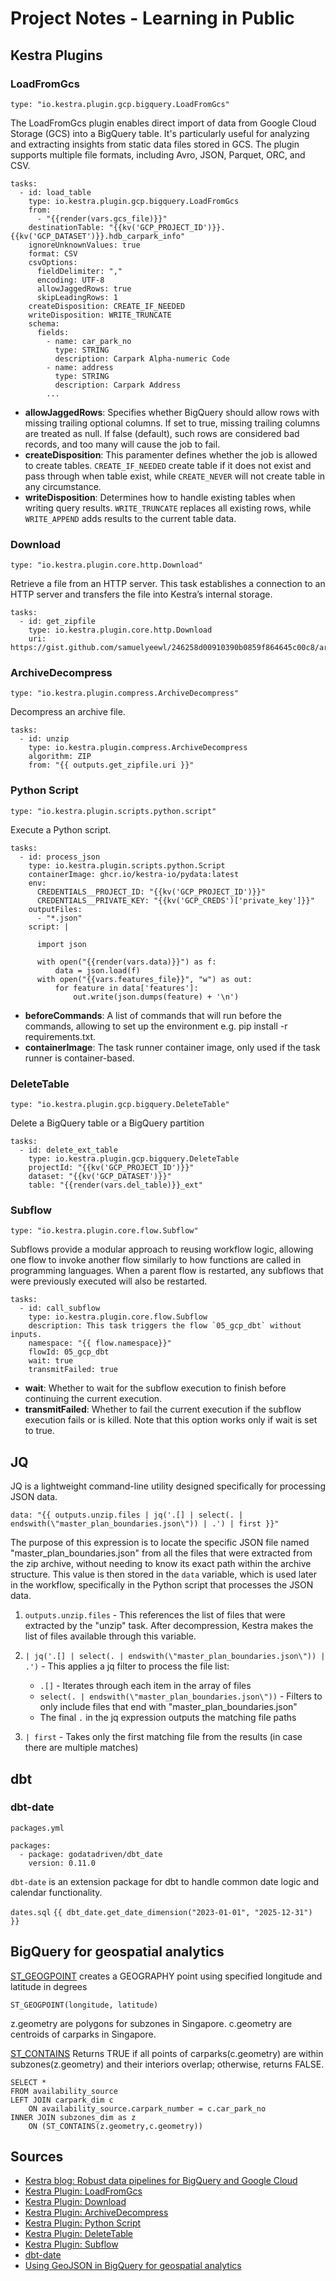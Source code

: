 # Project Notes - Learning in Public

## Kestra Plugins

### Load​From​Gcs

```type: "io.kestra.plugin.gcp.bigquery.LoadFromGcs"```

The LoadFromGcs plugin enables direct import of data from Google Cloud Storage (GCS) into a BigQuery table. It's particularly useful for analyzing and extracting insights from static data files stored in GCS. The plugin supports multiple file formats, including Avro, JSON, Parquet, ORC, and CSV.

```
tasks:
  - id: load_table
    type: io.kestra.plugin.gcp.bigquery.LoadFromGcs
    from:
      - "{{render(vars.gcs_file)}}"
    destinationTable: "{{kv('GCP_PROJECT_ID')}}.{{kv('GCP_DATASET')}}.hdb_carpark_info"
    ignoreUnknownValues: true
    format: CSV
    csvOptions:
      fieldDelimiter: ","
      encoding: UTF-8
      allowJaggedRows: true
      skipLeadingRows: 1
    createDisposition: CREATE_IF_NEEDED   
    writeDisposition: WRITE_TRUNCATE
    schema:
      fields:
        - name: car_park_no
          type: STRING
          description: Carpark Alpha-numeric Code
        - name: address
          type: STRING
          description: Carpark Address
        ...
```

* **allowJaggedRows**: Specifies whether BigQuery should allow rows with missing trailing optional columns. If set to true, missing trailing columns are treated as null. If false (default), such rows are considered bad records, and too many will cause the job to fail.
* **createDisposition**: This paramenter defines whether the job is allowed to create tables. ```CREATE_IF_NEEDED``` create table if it does not exist and pass through when table exist, while ```CREATE_NEVER``` will not create table in any circumstance.
* **writeDisposition**: Determines how to handle existing tables when writing query results. ```WRITE_TRUNCATE``` replaces all existing rows, while ```WRITE_APPEND``` adds results to the current table data.


### ​Download

```type: "io.kestra.plugin.core.http.Download"```

Retrieve a file from an HTTP server. This task establishes a connection to an HTTP server and transfers the file into Kestra’s internal storage.

```
tasks:
  - id: get_zipfile
    type: io.kestra.plugin.core.http.Download
    uri: https://gist.github.com/samuelyeewl/246258d00910390b0859f864645c00c8/archive/ab82ef3ac41da254ae1cbea4ecf77352d9ad3018.zip
```


### ​Archive​Decompress

```type: "io.kestra.plugin.compress.ArchiveDecompress"```

Decompress an archive file.

```
tasks:
  - id: unzip
    type: io.kestra.plugin.compress.ArchiveDecompress
    algorithm: ZIP
    from: "{{ outputs.get_zipfile.uri }}"
```


### Python Script

```type: "io.kestra.plugin.scripts.python.script"```

Execute a Python script.

```
tasks:
  - id: process_json
    type: io.kestra.plugin.scripts.python.Script
    containerImage: ghcr.io/kestra-io/pydata:latest
    env:
      CREDENTIALS__PROJECT_ID: "{{kv('GCP_PROJECT_ID')}}"
      CREDENTIALS__PRIVATE_KEY: "{{kv('GCP_CREDS')['private_key']}}"
    outputFiles:
      - "*.json"
    script: |
    
      import json

      with open("{{render(vars.data)}}") as f:
          data = json.load(f)
      with open("{{vars.features_file}}", "w") as out:
          for feature in data['features']:
              out.write(json.dumps(feature) + '\n')
```

* **beforeCommands**: A list of commands that will run before the commands, allowing to set up the environment e.g. pip install -r requirements.txt.
* **containerImage**: The task runner container image, only used if the task runner is container-based.


### Delete​Table

```type: "io.kestra.plugin.gcp.bigquery.DeleteTable"```

Delete a BigQuery table or a BigQuery partition

```
tasks:
  - id: delete_ext_table
    type: io.kestra.plugin.gcp.bigquery.DeleteTable
    projectId: "{{kv('GCP_PROJECT_ID')}}"
    dataset: "{{kv('GCP_DATASET')}}"
    table: "{{render(vars.del_table)}}_ext"
```


### Subflow

```type: "io.kestra.plugin.core.flow.Subflow"```

Subflows provide a modular approach to reusing workflow logic, allowing one flow to invoke another flow similarly to how functions are called in programming languages. When a parent flow is restarted, any subflows that were previously executed will also be restarted.

```
tasks:
  - id: call_subflow
    type: io.kestra.plugin.core.flow.Subflow
    description: This task triggers the flow `05_gcp_dbt` without inputs.
    namespace: "{{ flow.namespace}}"
    flowId: 05_gcp_dbt
    wait: true
    transmitFailed: true
```

* **wait**: Whether to wait for the subflow execution to finish before continuing the current execution.
* **transmitFailed**: Whether to fail the current execution if the subflow execution fails or is killed. Note that this option works only if wait is set to true.


## JQ

JQ is a lightweight command-line utility designed specifically for processing JSON data. 

```data: "{{ outputs.unzip.files | jq('.[] | select(. | endswith(\"master_plan_boundaries.json\")) | .') | first }}"```

The purpose of this expression is to locate the specific JSON file named "master_plan_boundaries.json" from all the files that were extracted from the zip archive, without needing to know its exact path within the archive structure. This value is then stored in the ```data``` variable, which is used later in the workflow, specifically in the Python script that processes the JSON data.

1. ```outputs.unzip.files``` - This references the list of files that were extracted by the "unzip" task. After decompression, Kestra makes the list of files available through this variable.

2. ```| jq('.[] | select(. | endswith(\"master_plan_boundaries.json\")) | .')``` - This applies a jq filter to process the file list:
    * ```.[]``` - Iterates through each item in the array of files
    * ```select(. | endswith(\"master_plan_boundaries.json\"))``` - Filters to only include files that end with "master_plan_boundaries.json"
    * The final ```.``` in the jq expression outputs the matching file paths

3. ```| first``` - Takes only the first matching file from the results (in case there are multiple matches)


## dbt

### dbt-date

```packages.yml```
```
packages:
  - package: godatadriven/dbt_date
    version: 0.11.0
```

```dbt-date``` is an extension package for dbt to handle common date logic and calendar functionality.

```dates.sql```
```{{ dbt_date.get_date_dimension("2023-01-01", "2025-12-31") }}```


## BigQuery for geospatial analytics

[ST_GEOGPOINT](https://cloud.google.com/bigquery/docs/reference/standard-sql/geography_functions#st_geogpoint) creates a GEOGRAPHY point using specified longitude and latitude in degrees

```ST_GEOGPOINT(longitude, latitude)```

z.geometry are polygons for subzones in Singapore. c.geometry are centroids of carparks in Singapore.

[ST_CONTAINS](https://cloud.google.com/bigquery/docs/reference/standard-sql/geography_functions#st_contains) Returns TRUE if all points of carparks(c.geometry) are within subzones(z.geometry) and their interiors overlap; otherwise, returns FALSE.

```
SELECT *
FROM availability_source 
LEFT JOIN carpark_dim c
    ON availability_source.carpark_number = c.car_park_no
INNER JOIN subzones_dim as z
    ON (ST_CONTAINS(z.geometry,c.geometry))
```


## Sources
* [Kestra blog: Robust data pipelines for BigQuery and Google Cloud](https://kestra.io/blogs/2022-11-19-create-data-pipeline-bigquery-google-cloud)
* [​Kestra Plugin: Load​From​Gcs](https://kestra.io/plugins/plugin-graalvm/bigquery/io.kestra.plugin.gcp.bigquery.loadfromgcs)
* [​Kestra Plugin: Download](https://kestra.io/plugins/core/http/io.kestra.plugin.core.http.download)
* [​Kestra Plugin: Archive​Decompress](https://kestra.io/plugins/plugin-compress/io.kestra.plugin.compress.archivedecompress)
* [​Kestra Plugin: Python Script](https://kestra.io/plugins/tasks/io.kestra.plugin.scripts.python.script)
* [​Kestra Plugin: Delete​Table](https://kestra.io/plugins/plugin-graalvm/bigquery/io.kestra.plugin.gcp.bigquery.deletetable)
* [​Kestra Plugin: Subflow](https://kestra.io/plugins/core/flow/io.kestra.plugin.core.flow.subflow)
* [dbt-date](https://hub.getdbt.com/godatadriven/dbt_date/latest/)
* [Using GeoJSON in BigQuery for geospatial analytics](https://cloud.google.com/blog/topics/developers-practitioners/using-geojson-bigquery-geospatial-analytics)
